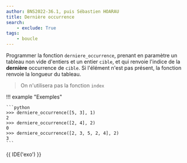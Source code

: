 ```yaml
---
author: BNS2022-36.1, puis Sébastien HOARAU
title: Dernière occurrence 
search:
    - exclude: True
tags:
    - boucle
---
```

Programmer la fonction `derniere_occurrence`, prenant en paramètre un tableau non vide d'entiers et un entier `cible`, et qui renvoie l'indice de la **dernière** occurrence de `cible`. Si l'élément n'est pas présent, la fonction renvoie la longueur du tableau.

> On n'utilisera pas la fonction `index`

!!! example "Exemples"

    ```python
    >>> derniere_occurrence([5, 3], 1)
    2
    >>> derniere_occurrence([2, 4], 2)
    0
    >>> derniere_occurrence([2, 3, 5, 2, 4], 2)
    3
    ```

{{ IDE('exo') }}
